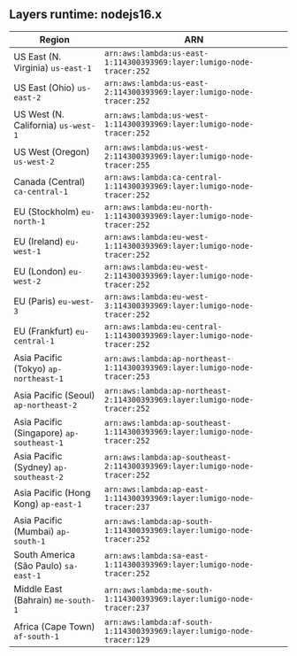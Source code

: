 Layers runtime: nodejs16.x
----
| Region | ARN |
| --- | --- |
|US East (N. Virginia)  `us-east-1`|`arn:aws:lambda:us-east-1:114300393969:layer:lumigo-node-tracer:252`|
|US East (Ohio)  `us-east-2`|`arn:aws:lambda:us-east-2:114300393969:layer:lumigo-node-tracer:252`|
|US West (N. California)  `us-west-1`|`arn:aws:lambda:us-west-1:114300393969:layer:lumigo-node-tracer:252`|
|US West (Oregon)  `us-west-2`|`arn:aws:lambda:us-west-2:114300393969:layer:lumigo-node-tracer:255`|
|Canada (Central)  `ca-central-1`|`arn:aws:lambda:ca-central-1:114300393969:layer:lumigo-node-tracer:252`|
|EU (Stockholm)  `eu-north-1`|`arn:aws:lambda:eu-north-1:114300393969:layer:lumigo-node-tracer:252`|
|EU (Ireland)  `eu-west-1`|`arn:aws:lambda:eu-west-1:114300393969:layer:lumigo-node-tracer:252`|
|EU (London)  `eu-west-2`|`arn:aws:lambda:eu-west-2:114300393969:layer:lumigo-node-tracer:252`|
|EU (Paris)  `eu-west-3`|`arn:aws:lambda:eu-west-3:114300393969:layer:lumigo-node-tracer:252`|
|EU (Frankfurt)  `eu-central-1`|`arn:aws:lambda:eu-central-1:114300393969:layer:lumigo-node-tracer:252`|
|Asia Pacific (Tokyo)  `ap-northeast-1`|`arn:aws:lambda:ap-northeast-1:114300393969:layer:lumigo-node-tracer:253`|
|Asia Pacific (Seoul)  `ap-northeast-2`|`arn:aws:lambda:ap-northeast-2:114300393969:layer:lumigo-node-tracer:252`|
|Asia Pacific (Singapore)  `ap-southeast-1`|`arn:aws:lambda:ap-southeast-1:114300393969:layer:lumigo-node-tracer:252`|
|Asia Pacific (Sydney)  `ap-southeast-2`|`arn:aws:lambda:ap-southeast-2:114300393969:layer:lumigo-node-tracer:252`|
|Asia Pacific (Hong Kong)  `ap-east-1`|`arn:aws:lambda:ap-east-1:114300393969:layer:lumigo-node-tracer:237`|
|Asia Pacific (Mumbai)  `ap-south-1`|`arn:aws:lambda:ap-south-1:114300393969:layer:lumigo-node-tracer:252`|
|South America (São Paulo)  `sa-east-1`|`arn:aws:lambda:sa-east-1:114300393969:layer:lumigo-node-tracer:252`|
|Middle East (Bahrain)  `me-south-1`|`arn:aws:lambda:me-south-1:114300393969:layer:lumigo-node-tracer:237`|
|Africa (Cape Town)  `af-south-1`|`arn:aws:lambda:af-south-1:114300393969:layer:lumigo-node-tracer:129`|
